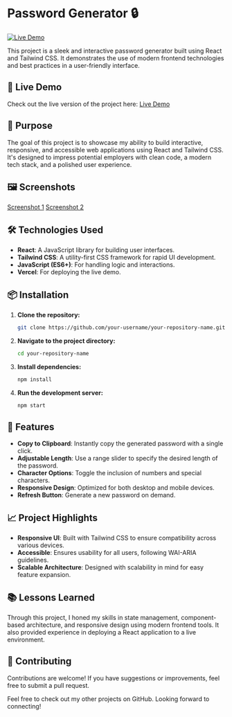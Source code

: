 # Password Generator 🔒

[![Live Demo](https://img.shields.io/badge/Live-Demo-green)](https://adnan-password-generator.vercel.app/)

This project is a sleek and interactive password generator built using React and Tailwind CSS. It demonstrates the use of modern frontend technologies and best practices in a user-friendly interface.

## 🚀 Live Demo

Check out the live version of the project here: [Live Demo](https://adnan-password-generator.vercel.app/)

## 🎯 Purpose

The goal of this project is to showcase my ability to build interactive, responsive, and accessible web applications using React and Tailwind CSS. It's designed to impress potential employers with clean code, a modern tech stack, and a polished user experience.

## 🖼️ Screenshots

[Screenshot 1](https://drive.google.com/file/d/1ayyXNk0YUc1LxKAdNEYMTgriuIo0RRxN/view?usp=drive_link)
[Screenshot 2](https://drive.google.com/file/d/1EjUyZLS2wJSkwCIXTC5aG9ODp6gBnz9l/view?usp=sharing)

## 🛠️ Technologies Used

- **React**: A JavaScript library for building user interfaces.
- **Tailwind CSS**: A utility-first CSS framework for rapid UI development.
- **JavaScript (ES6+)**: For handling logic and interactions.
- **Vercel**: For deploying the live demo.

## 📦 Installation

1. **Clone the repository:**
   ```bash
   git clone https://github.com/your-username/your-repository-name.git
2. **Navigate to the project directory:**

    ```bash
    cd your-repository-name
3. **Install dependencies:**
    ```bash
    npm install
4. **Run the development server:**

    ```bash
    npm start
## 📝 Features

- **Copy to Clipboard**: Instantly copy the generated password with a single click.
- **Adjustable Length**: Use a range slider to specify the desired length of the password.
- **Character Options**: Toggle the inclusion of numbers and special characters.
- **Responsive Design**: Optimized for both desktop and mobile devices.
- **Refresh Button**: Generate a new password on demand.

## 📈 Project Highlights

- **Responsive UI**: Built with Tailwind CSS to ensure compatibility across various devices.
- **Accessible**: Ensures usability for all users, following WAI-ARIA guidelines.
- **Scalable Architecture**: Designed with scalability in mind for easy feature expansion.

## 📚 Lessons Learned

Through this project, I honed my skills in state management, component-based architecture, and responsive design using modern frontend tools. It also provided experience in deploying a React application to a live environment.

## 🤝 Contributing

Contributions are welcome! If you have suggestions or improvements, feel free to submit a pull request.


Feel free to check out my other projects on GitHub. Looking forward to connecting!

